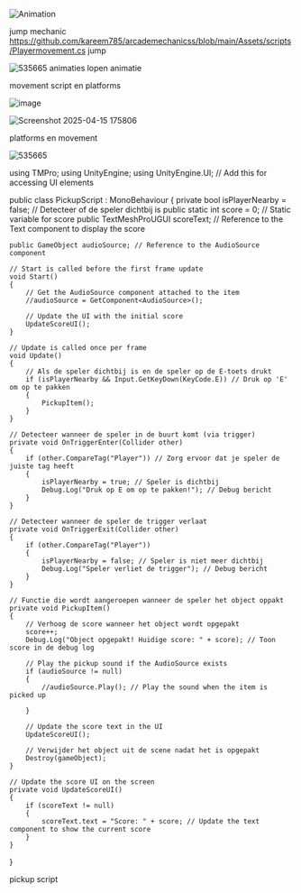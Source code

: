 ![Animation](https://github.com/user-attachments/assets/1cd693b3-7d3f-4d19-bd9c-5ba6a9b16a84)

jump mechanic
https://github.com/kareem785/arcademechanicss/blob/main/Assets/scripts/Playermovement.cs
jump 

![535665](https://github.com/user-attachments/assets/85174e62-698a-4037-87fe-93af44ba8736)
animaties
lopen animatie




movement script en platforms

![image](https://github.com/user-attachments/assets/101caf51-6fb4-4d31-a094-c32a9da954c8)

![Screenshot 2025-04-15 175806](https://github.com/user-attachments/assets/d596dc92-c50c-4690-971b-02edceba2dcb)

platforms en movement


![535665](https://github.com/user-attachments/assets/652ccce2-dd3b-422c-b639-541deee60c65)


using TMPro;
using UnityEngine;
using UnityEngine.UI;  // Add this for accessing UI elements

public class PickupScript : MonoBehaviour
{
    private bool isPlayerNearby = false; // Detecteer of de speler dichtbij is
    public static int score = 0; // Static variable for score
    public TextMeshProUGUI scoreText; // Reference to the Text component to display the score

    public GameObject audioSource; // Reference to the AudioSource component

    // Start is called before the first frame update
    void Start()
    {
        // Get the AudioSource component attached to the item
        //audioSource = GetComponent<AudioSource>();

        // Update the UI with the initial score
        UpdateScoreUI();
    }

    // Update is called once per frame
    void Update()
    {
        // Als de speler dichtbij is en de speler op de E-toets drukt
        if (isPlayerNearby && Input.GetKeyDown(KeyCode.E)) // Druk op 'E' om op te pakken
        {
            PickupItem();
        }
    }

    // Detecteer wanneer de speler in de buurt komt (via trigger)
    private void OnTriggerEnter(Collider other)
    {
        if (other.CompareTag("Player")) // Zorg ervoor dat je speler de juiste tag heeft
        {
            isPlayerNearby = true; // Speler is dichtbij
            Debug.Log("Druk op E om op te pakken!"); // Debug bericht
        }
    }

    // Detecteer wanneer de speler de trigger verlaat
    private void OnTriggerExit(Collider other)
    {
        if (other.CompareTag("Player"))
        {
            isPlayerNearby = false; // Speler is niet meer dichtbij
            Debug.Log("Speler verliet de trigger"); // Debug bericht
        }
    }

    // Functie die wordt aangeroepen wanneer de speler het object oppakt
    private void PickupItem()
    {
        // Verhoog de score wanneer het object wordt opgepakt
        score++;
        Debug.Log("Object opgepakt! Huidige score: " + score); // Toon score in de debug log

        // Play the pickup sound if the AudioSource exists
        if (audioSource != null)
        {
            //audioSource.Play(); // Play the sound when the item is picked up
            
        }

        // Update the score text in the UI
        UpdateScoreUI();

        // Verwijder het object uit de scene nadat het is opgepakt
        Destroy(gameObject);
    }

    // Update the score UI on the screen
    private void UpdateScoreUI()
    {
        if (scoreText != null)
        {
            scoreText.text = "Score: " + score; // Update the text component to show the current score
        }
    }
}

pickup script
